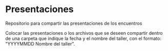 # Presentaciones
Repositorio para compartir las presentaciones de los encuentros

Colocar las presentaciones o los archivos que se deseen compartir dentro de una carpeta que indique la fecha y el nombre del taller, con el  formato: "YYYYMMDD Nombre del taller".
